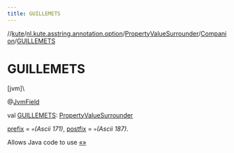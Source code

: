 ```yaml
---
title: GUILLEMETS
---
```

//[kute](../../../../index.html)/[nl.kute.asstring.annotation.option](../../index.html)/[PropertyValueSurrounder](../index.html)/[Companion](index.html)/[GUILLEMETS](-g-u-i-l-l-e-m-e-t-s.html)



# GUILLEMETS



[jvm]\




@[JvmField](https://kotlinlang.org/api/latest/jvm/stdlib/kotlin.jvm/-jvm-field/index.html)



val [GUILLEMETS](-g-u-i-l-l-e-m-e-t-s.html): [PropertyValueSurrounder](../index.html)



[prefix](../prefix.html) = `«`*(Ascii 171)*, [postfix](../postfix.html) = `»`*(Ascii 187)*.



Allows Java code to use [«»](../«»/index.html)




